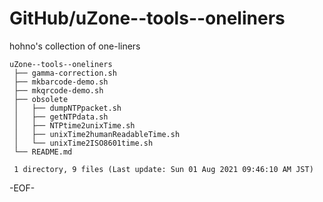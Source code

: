 # GitHub/uZone--tools--oneliners

hohno's collection of one-liners

    uZone--tools--oneliners
     ├── gamma-correction.sh
     ├── mkbarcode-demo.sh
     ├── mkqrcode-demo.sh
     ├── obsolete
     │   ├── dumpNTPpacket.sh
     │   ├── getNTPdata.sh
     │   ├── NTPtime2unixTime.sh
     │   ├── unixTime2humanReadableTime.sh
     │   └── unixTime2ISO8601time.sh
     └── README.md
     
     1 directory, 9 files (Last update: Sun 01 Aug 2021 09:46:10 AM JST)

-EOF-
